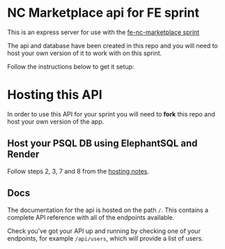 # NC Marketplace api for FE sprint

This is an express server for use with the [fe-nc-marketplace sprint](https://github.com/northcoders/fe-nc-marketplace)

The api and database have been created in this repo and you will need to host your own version of it to work with on this sprint.

Follow the instructions below to get it setup:

# Hosting this API

In order to use this API for your sprint you will need to **fork** this repo and host your own version of the app.

## Host your PSQL DB using ElephantSQL and Render

Follow steps 2, 3, 7 and 8 from the [hosting notes](https://notes.northcoders.com/courses/js-back-end/api-hosting).

## Docs

The documentation for the api is hosted on the path `/`. This contains a complete API reference with all of the endpoints available.

Check you've got your API up and running by checking one of your endpoints, for example `/api/users`, which will provide a list of users.
